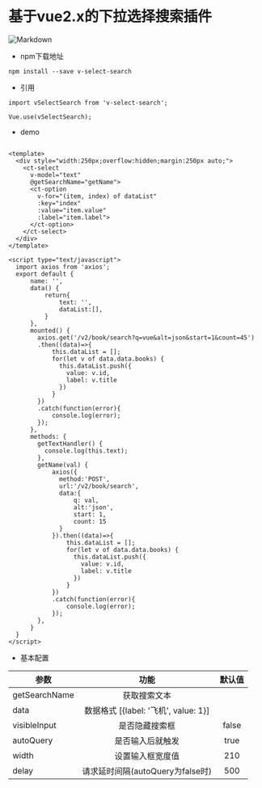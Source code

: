 # 基于vue2.x的下拉选择搜索插件
![Markdown](https://wanghuatong1988.github.io/v-select-search/examples/assets/demo.gif)
- npm下载地址
```
npm install --save v-select-search
```

- 引用
```
import vSelectSearch from 'v-select-search';

Vue.use(vSelectSearch);
```

- demo
```

<template>
  <div style="width:250px;overflow:hidden;margin:250px auto;">
    <ct-select
      v-model="text"
      @getSearchName="getName">
      <ct-option
        v-for="(item, index) of dataList"
        :key="index"
        :value="item.value"
        :label="item.label">
      </ct-option>
    </ct-select>
  </div>
</template>

<script type="text/javascript">
  import axios from 'axios';
  export default {
      name: '',
      data() {
          return{
              text: '',
              dataList:[],
          }
      },
      mounted() {
        axios.get('/v2/book/search?q=vue&alt=json&start=1&count=45')
        .then((data)=>{
            this.dataList = [];
            for(let v of data.data.books) {
              this.dataList.push({
                value: v.id,
                label: v.title
              })
            }
        })
        .catch(function(error){
            console.log(error);
        });
      },
      methods: {
        getTextHandler() {
          console.log(this.text);
        },
        getName(val) {
            axios({
              method:'POST',
              url:'/v2/book/search',
              data:{
                  q: val,
                  alt:'json',
                  start: 1,
                  count: 15
              }
            }).then((data)=>{
                this.dataList = [];
                for(let v of data.data.books) {
                  this.dataList.push({
                    value: v.id,
                    label: v.title
                  })
                }
            })
            .catch(function(error){
                console.log(error);
            });
        },
      }
  }
</script>

```
- 基本配置


| 参数   |  功能  | 默认值|
| --------  | :----:  |:----:  |
| getSearchName     |   获取搜索文本    |  |
| data     |   数据格式 [{label: '飞机', value: 1}]    |  |
| visibleInput     |   是否隐藏搜索框   | false |
| autoQuery     |   是否输入后就触发    | true |
| width     |   设置输入框宽度值    | 210 |
| delay     |   请求延时间隔(autoQuery为false时)    | 500 |